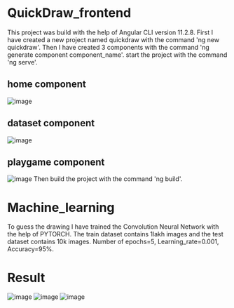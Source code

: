 # QuickDraw_frontend
This project was build with the help of Angular CLI version 11.2.8.
First I have created a new project named quickdraw with the command 'ng new quickdraw'.
Then I have created 3 components with the command 'ng generate component component_name'.
start the project with the command 'ng serve'.
## home component
  ![image](https://user-images.githubusercontent.com/87515806/129302998-8d30ba61-b90f-4435-b0c5-a4100281e78c.png)
## dataset component
![image](https://user-images.githubusercontent.com/87515806/129303217-35f3f512-cec0-49ed-b6ac-67d6fa16ad70.png)
## playgame component
![image](https://user-images.githubusercontent.com/87515806/129303256-aa30915b-e410-4336-ac9c-808a0a692d23.png)
Then build the project with the command 'ng build'.
# Machine_learning
To guess the drawing I have trained the Convolution Neural Network with the help of PYTORCH.
The train dataset contains 1lakh images and the test dataset contains 10k images.
Number of epochs=5,
Learning_rate=0.001,
Accuracy=95%.
# Result
![image](https://user-images.githubusercontent.com/87515806/129304672-cb02295c-02c9-436b-a2c8-91e255839754.png)
![image](https://user-images.githubusercontent.com/87515806/129304728-ec3f8bae-d578-4107-a85e-ea2f1b1c37fa.png)
![image](https://user-images.githubusercontent.com/87515806/129304844-af45d3fa-d462-43f4-8215-a03f05e0688b.png)
